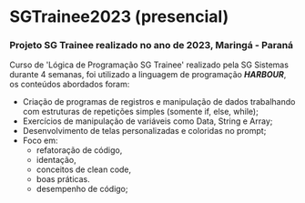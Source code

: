 # **SGTrainee2023 (presencial)**
### **Projeto SG Trainee realizado no ano de 2023, Maringá - Paraná**

Curso de 'Lógica de Programação SG Trainee' realizado pela SG Sistemas durante 4 semanas, foi utilizado a linguagem de programação ***HARBOUR***, os conteúdos abordados foram:

- Criação de programas de registros e manipulação de dados trabalhando com estruturas de repetições simples (somente if, else, while);
- Exercícios de manipulação de variáveis como Data, String e Array;
- Desenvolvimento de telas personalizadas e coloridas no prompt;
- Foco em:
  -  refatoração de código,
  -  identação,
  - conceitos de clean code,
  - boas práticas.
  - desempenho de código;

